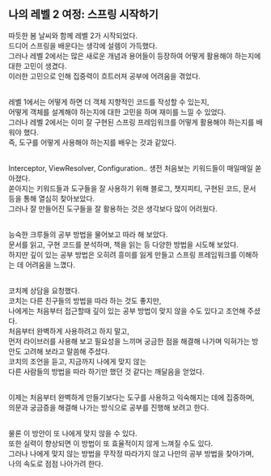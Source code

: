 ## 나의 레벨 2 여정: 스프링 시작하기

따듯한 봄 날씨와 함께 레벨 2가 시작되었다.<br>
드디어 스프링을 배운다는 생각에 설렘이 가득했다.<br>
그러나 레벨 2에서는 많은 새로운 개념과 용어들이 등장하여 어떻게 활용해야 하는지에 대한 고민이 생겼다.<br>
이러한 고민으로 인해 집중력이 흐트러져 공부에 어려움을 겪었다.<br><br>

레벨 1에서는 어떻게 하면 더 객체 지향적인 코드를 작성할 수 있는지,<br>
어떻게 객체를 설계해야 하는지에 대한 고민을 하며 재미를 느낄 수 있었다.<br>
그러나 레벨 2에서는 이미 잘 구현된 스프링 프레임워크를 어떻게 활용해야 하는지를 배워야 했다.<br>
즉, 도구를 어떻게 사용해야 하는지를 배우는 것과 같았다.<br><br>

Interceptor, ViewResolver, Configuration.. 생전 처음보는 키워드들이 매일매일 쏟아졌다.<br>
쏟아지는 키워드들과 도구들을 잘 사용하기 위해 블로그, 챗지피티, 구현된 코드, 문서 등을 통해 열심히 찾아보았다.<br>
그러나 잘 만들어진 도구들을 잘 활용하는 것은 생각보다 많이 어려웠다.<br><br>

능숙한 크루들의 공부 방법을 물어보고 따라 해 보았다.<br>
문서를 읽고, 구현 코드를 분석하며, 책을 읽는 등 다양한 방법을 시도해 보았다.<br>
하지만 깊이 있는 공부 방법은 오히려 흥미를 잃게 만들고 스프링 프레임워크를 이해하는 데 어려움을 느꼈다.<br><br>

코치께 상담을 요청했다.<br>
코치는 다른 친구들의 방법을 따라 하는 것도 좋지만, <br>
나에게는 처음부터 접근할때 깊이 있는 공부 방법이 맞지 않을 수도 있다고 조언해 주셨다.<br>
처음부터 완벽하게 사용하려고 하지 말고,<br>
먼저 라이브러를 사용해 보고 필요성을 느끼며 궁금한 점을 해결해 나가며 익혀가는 방안도 고려해 보라고 말씀해 주셨다.<br>
코치의 조언을 듣고, 지금까지 나에게 맞지 않는 <br>
다른 사람들의 방법을 따라 하기만 했던 것 같다는 깨달음을 얻었다.<br><br>

이제는 처음부터 완벽하게 만들기보다는 도구를 사용하고 익숙해지는 데에 집중하며,<br>
의문과 궁금증을 해결해 나가는 방식으로 공부를 진행해 보려고 한다.<br><br>

물론 이 방안이 또 나에게 맞지 않을 수 있다.<br>
또한 실력이 향상되면 이 방법이 또 효율적이지 않게 느껴질 수도 있다.<br>
그러나 나에게 맞지 않는 방법을 무작정 따라가지 않고 나만의 공부 방법을 찾아가며,<br>
나의 속도로 점점 나아가려 한다.<br>
